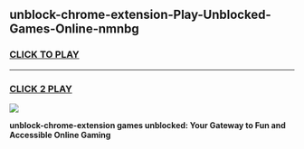 
## unblock-chrome-extension-Play-Unblocked-Games-Online-nmnbg
<h3>
<a href="https://premium76.site?title=unblock-chrome-extension&ref=25A">CLICK TO PLAY</a></h3>
<hr>

<h3>
<a href="https://premium76.site?title=unblock-chrome-extension&ref=25A">CLICK 2 PLAY</a>
  
</h3>

<a href="https://premium76.site?title=unblock-chrome-extension&ref=25A"><img src="https://clearcache.store/games.png"></a>


**unblock-chrome-extension games unblocked: Your Gateway to Fun and Accessible Online Gaming**
